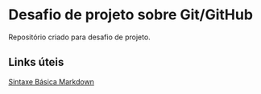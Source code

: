 # Desafio de projeto sobre Git/GitHub
Repositório criado para desafio de projeto.

## Links úteis
[Sintaxe Básica Markdown](https://markdown.net.br/sintaxe-basica/)